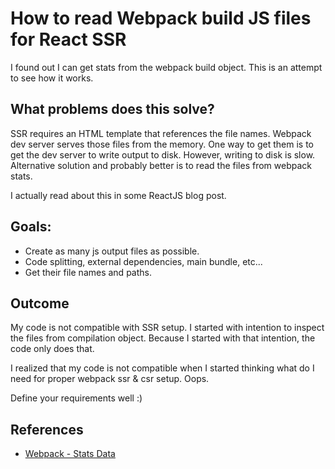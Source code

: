 # How to read Webpack build JS files for React SSR

I found out I can get stats from the webpack build object. This is an attempt
to see how it works.

## What problems does this solve?

SSR requires an HTML template that references the file names. Webpack dev server
serves those files from the memory. One way to get them is to get the dev server
to write output to disk. However, writing to disk is slow. Alternative solution
and probably better is to read the files from webpack stats.

I actually read about this in some ReactJS blog post.

## Goals:

- Create as many js output files as possible.
- Code splitting, external dependencies, main bundle, etc...
- Get their file names and paths.

## Outcome

My code is not compatible with SSR setup. I started with intention to inspect
the files from compilation object. Because I started with that intention, the
code only does that.

I realized that my code is not compatible when I started thinking what do I
need for proper webpack ssr & csr setup. Oops.

Define your requirements well :)

## References

- [Webpack - Stats Data](https://webpack.js.org/api/stats/)
